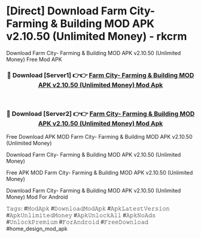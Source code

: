 # [Direct] Download Farm City- Farming & Building MOD APK v2.10.50 (Unlimited Money) - rkcrm
Download Farm City- Farming & Building MOD APK v2.10.50 (Unlimited Money) Free Mod APK

<div align="center">
<h3>🔴 Download [Server1] 👉👉 <a href="https://apk-comot.site?title=Farm_City-_Farming_&_Building_MOD_APK_v2.10.50_(Unlimited_Money)">Farm City- Farming & Building MOD APK v2.10.50 (Unlimited Money) Mod Apk</a></h3><br>

<h3>🔴 Download [Server2] 👉👉 <a href="https://apk-comot.site?title=Farm_City-_Farming_&_Building_MOD_APK_v2.10.50_(Unlimited_Money)">Farm City- Farming & Building MOD APK v2.10.50 (Unlimited Money) Mod Apk</a></h3>
</div>


Free Download APK MOD Farm City- Farming & Building MOD APK v2.10.50 (Unlimited Money)

Download Farm City- Farming & Building MOD APK v2.10.50 (Unlimited Money) 

Free APK MOD Farm City- Farming & Building MOD APK v2.10.50 (Unlimited Money) 

Download Farm City- Farming & Building MOD APK v2.10.50 (Unlimited Money) Mod For Android

𝚃𝚊𝚐𝚜: #𝙼𝚘𝚍𝙰𝚙𝚔 #𝙳𝚘𝚠𝚗𝚕𝚘𝚊𝚍𝙼𝚘𝚍𝙰𝚙𝚔 #𝙰𝚙𝚔𝙻𝚊𝚝𝚎𝚜𝚝𝚅𝚎𝚛𝚜𝚒𝚘𝚗 #𝙰𝚙𝚔𝚄𝚗𝚕𝚒𝚖𝚒𝚝𝚎𝚍𝙼𝚘𝚗𝚎𝚢 #𝙰𝚙𝚔𝚄𝚗𝚕𝚘𝚌𝚔𝙰𝚕𝚕 #𝙰𝚙𝚔𝙽𝚘𝙰𝚍𝚜 #𝚄𝚗𝚕𝚘𝚌𝚔𝙿𝚛𝚎𝚖𝚒𝚞𝚖 #𝙵𝚘𝚛𝙰𝚗𝚍𝚛𝚘𝚒𝚍 #𝙵𝚛𝚎𝚎𝙳𝚘𝚠𝚗𝚕𝚘𝚊𝚍 #home_design_mod_apk